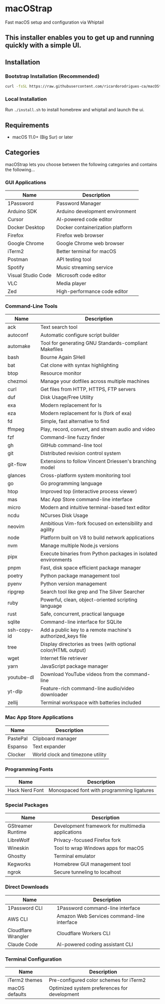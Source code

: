 # macOStrap
Fast macOS setup and configuration via Whiptail

## This installer enables you to get up and running quickly with a simple UI.

## Installation

### Bootstrap Installation (Recommended)
```bash
curl -fsSL https://raw.githubusercontent.com/ricardorodrigues-ca/macOStrap/refs/heads/master/bootstrap.sh | bash
```

### Local Installation
Run `./install.sh` to install homebrew and whiptail and launch the ui.

## Requirements
- macOS 11.0+ (Big Sur) or later

## Categories
macOStrap lets you choose between the following categories and contains the following...

### GUI Applications
| Name | Description |
|------|-------------|
| 1Password | Password Manager |
| Arduino SDK | Arduino development environment |
| Cursor | AI-powered code editor |
| Docker Desktop | Docker containerization platform |
| Firefox | Firefox web browser |
| Google Chrome | Google Chrome web browser |
| iTerm2 | Better terminal for macOS |
| Postman | API testing tool |
| Spotify | Music streaming service |
| Visual Studio Code | Microsoft code editor |
| VLC | Media player |
| Zed | High-performance code editor |

### Command-Line Tools
| Name | Description |
|------|-------------|
| ack | Text search tool |
| autoconf | Automatic configure script builder |
| automake | Tool for generating GNU Standards-compliant Makefiles |
| bash | Bourne Again SHell |
| bat | Cat clone with syntax highlighting |
| btop | Resource monitor |
| chezmoi | Manage your dotfiles across multiple machines |
| curl | Get files from HTTP, HTTPS, FTP servers |
| duf | Disk Usage/Free Utility |
| exa | Modern replacement for ls |
| eza | Modern replacement for ls (fork of exa) |
| fd | Simple, fast alternative to find |
| ffmpeg | Play, record, convert, and stream audio and video |
| fzf | Command-line fuzzy finder |
| gh | GitHub command-line tool |
| git | Distributed revision control system |
| git-flow | Extensions to follow Vincent Driessen's branching model |
| glances | Cross-platform system monitoring tool |
| go | Go programming language |
| htop | Improved top (interactive process viewer) |
| mas | Mac App Store command-line interface |
| micro | Modern and intuitive terminal-based text editor |
| ncdu | NCurses Disk Usage |
| neovim | Ambitious Vim-fork focused on extensibility and agility |
| node | Platform built on V8 to build network applications |
| nvm | Manage multiple Node.js versions |
| pipx | Execute binaries from Python packages in isolated environments |
| pnpm | Fast, disk space efficient package manager |
| poetry | Python package management tool |
| pyenv | Python version management |
| ripgrep | Search tool like grep and The Silver Searcher |
| ruby | Powerful, clean, object-oriented scripting language |
| rust | Safe, concurrent, practical language |
| sqlite | Command-line interface for SQLite |
| ssh-copy-id | Add a public key to a remote machine's authorized_keys file |
| tree | Display directories as trees (with optional color/HTML output) |
| wget | Internet file retriever |
| yarn | JavaScript package manager |
| youtube-dl | Download YouTube videos from the command-line |
| yt-dlp | Feature-rich command-line audio/video downloader |
| zellij | Terminal workspace with batteries included |

### Mac App Store Applications
| Name | Description |
|------|-------------|
| PastePal | Clipboard manager |
| Espanso | Text expander |
| Clocker | World clock and timezone utility |

### Programming Fonts
| Name | Description |
|------|-------------|
| Hack Nerd Font | Monospaced font with programming ligatures |

### Special Packages
| Name | Description |
|------|-------------|
| GStreamer Runtime | Development framework for multimedia applications |
| LibreWolf | Privacy-focused Firefox fork |
| Wineskin | Tool to wrap Windows apps for macOS |
| Ghostty | Terminal emulator |
| Kegworks | Homebrew GUI management tool |
| ngrok | Secure tunneling to localhost |

### Direct Downloads
| Name | Description |
|------|-------------|
| 1Password CLI | 1Password command-line interface |
| AWS CLI | Amazon Web Services command-line interface |
| Cloudflare Wrangler | Cloudflare Workers CLI |
| Claude Code | AI-powered coding assistant CLI |

### Terminal Configuration
| Name | Description |
|------|-------------|
| iTerm2 themes | Pre-configured color schemes for iTerm2 |
| macOS defaults | Optimized system preferences for development |